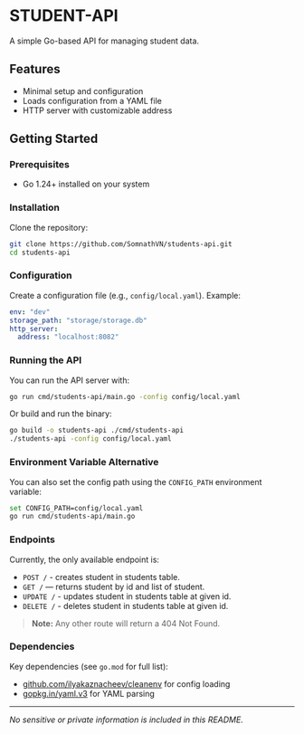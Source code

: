 # STUDENT-API

A simple Go-based API for managing student data.

## Features

- Minimal setup and configuration
- Loads configuration from a YAML file
- HTTP server with customizable address

## Getting Started

### Prerequisites

- Go 1.24+ installed on your system

### Installation

Clone the repository:

```sh
git clone https://github.com/SomnathVN/students-api.git
cd students-api
```

### Configuration

Create a configuration file (e.g., `config/local.yaml`). Example:

```yaml
env: "dev"
storage_path: "storage/storage.db"
http_server:
  address: "localhost:8082"
```

### Running the API

You can run the API server with:

```sh
go run cmd/students-api/main.go -config config/local.yaml
```

Or build and run the binary:

```sh
go build -o students-api ./cmd/students-api
./students-api -config config/local.yaml
```

### Environment Variable Alternative

You can also set the config path using the `CONFIG_PATH` environment variable:

```sh
set CONFIG_PATH=config/local.yaml
go run cmd/students-api/main.go
```

### Endpoints

Currently, the only available endpoint is:

- `POST /` - creates student in students table.
- `GET /` — returns student by id and list of student.
- `UPDATE /` - updates student in students table at given id.
- `DELETE /` - deletes student in students table at given id. 

> **Note:** Any other route will return a 404 Not Found.

### Dependencies

Key dependencies (see `go.mod` for full list):

- [github.com/ilyakaznacheev/cleanenv](https://github.com/ilyakaznacheev/cleanenv) for config loading
- [gopkg.in/yaml.v3](https://gopkg.in/yaml.v3) for YAML parsing

---

_No sensitive or private information is included in this README._
